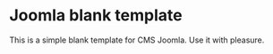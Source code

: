 Joomla blank template
=====================

This is a simple blank template for CMS Joomla. Use it with pleasure.
